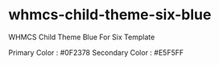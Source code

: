 # whmcs-child-theme-six-blue
WHMCS Child Theme Blue For Six Template

Primary Color : #0F2378
Secondary Color : #E5F5FF

